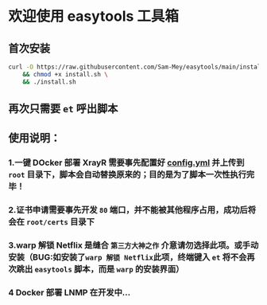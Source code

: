 # 欢迎使用 easytools 工具箱

## 首次安装

```bash
curl -O https://raw.githubusercontent.com/Sam-Mey/easytools/main/install.sh \
    && chmod +x install.sh \
    && ./install.sh
```

## 再次只需要 `et` 呼出脚本

## 使用说明：

### 1.一键 DOcker 部署 XrayR 需要事先配置好 [config.yml](https://github.com/Sam-Mey/easytools/blob/main/xrayr/config.yml) 并上传到 `root` 目录下，脚本会自动替换原来的；目的是为了脚本一次性执行完毕！

### 2.证书申请需要事先开发 `80` 端口，并不能被其他程序占用，成功后将会在 `root/certs` 目录下

### 3.warp 解锁 Netflix 是缝合 `第三方大神之作` 介意请勿选择此项。或手动安装（BUG:如安装了`warp 解锁 Netflix`此项，终端键入 `et` 将不会再次跳出 `easytools` 脚本，而是 `warp` 的安装界面）

### 4 Docker 部署 LNMP 在开发中...

